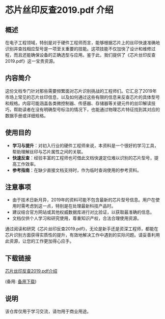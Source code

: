 # 芯片丝印反查2019.pdf 介绍

## 概述

在电子工程领域，特别是对于硬件工程师而言，能够根据芯片上的丝印快速准确地识别并查找相应型号是一项至关重要的技能。这项技能不仅加快了设计和维修过程，而且还能确保设备的正确选型与应用。鉴于此，我们提供了《芯片丝印反查2019.pdf》这一宝贵资源。

## 内容简介

这份文档专门针对那些需要频繁面对芯片识别挑战的工程师们。它汇总了2019年市场上常见的芯片丝印信息，以及如何通过这些有限的信息来反查芯片的具体型号和规格。内容可能涵盖各类微控制器、传感器、存储器等关键元件的丝印解读技巧，帮助读者在没有明确型号标注的情况下，也能通过物理芯片特征找到其对应的数据手册或详细规格。

## 使用目的

- **学习与提升**：对初入行业的硬件工程师来说，本资料是一个很好的学习工具，帮助理解丝印与芯片属性之间的关联。
- **快速反查**：经验丰富的工程师也可借此文档快速定位难以识别的芯片型号，提高工作效率。
- **参考指南**：在缺少直接文档支持时，作为临时查询使用的参考资料。

## 注意事项

- 由于技术日新月异，2019年的资料可能不包含最新的芯片型号信息。用户在使用时需考虑到这一点，特别是在处理最新科技产品时。
- 建议结合官方网站或其他权威数据库进行对比验证，以获取最准确的信息。
- 文档仅供个人学习和研究使用，尊重知识产权，合法合理使用资源。

通过阅读和研究《芯片丝印反查2019.pdf》，无论是新手还是资深工程师，都能在芯片识别方面获得实质性的提升，有效地解决工作中遇到的实际问题。请妥善利用此资源，让您的工作更加得心应手。

## 下载链接
[芯片丝印反查2019.pdf介绍](https://pan.quark.cn/s/d34ddf348f04) 

(备用: [备用下载](https://pan.baidu.com/s/1dc-XniIxmoVowHayIoXSCA?pwd=1234))

## 说明

该仓库仅用于学习交流，请勿用于商业用途。
